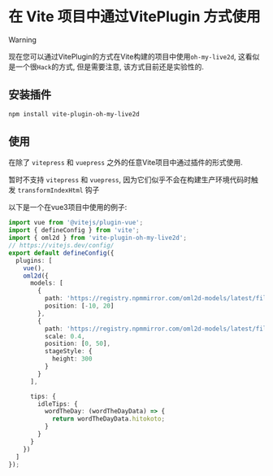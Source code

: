 # 在 Vite 项目中通过VitePlugin 方式使用

> [!WARNING]
> 现在您可以通过VitePlugin的方式在Vite构建的项目中使用`oh-my-live2d`, 这看似是一个很`Hack`的方式, 但是需要注意, 该方式目前还是实验性的.

## 安装插件

```sh
npm install vite-plugin-oh-my-live2d
```

## 使用

在除了 `vitepress` 和 `vuepress` 之外的任意Vite项目中通过插件的形式使用.

暂时不支持 `vitepress` 和 `vuepress`, 因为它们似乎不会在构建生产环境代码时触发 `transformIndexHtml` 钩子

以下是一个在vue3项目中使用的例子:

```ts
import vue from '@vitejs/plugin-vue';
import { defineConfig } from 'vite';
import { oml2d } from 'vite-plugin-oh-my-live2d';
// https://vitejs.dev/config/
export default defineConfig({
  plugins: [
    vue(),
    oml2d({
      models: [
        {
          path: 'https://registry.npmmirror.com/oml2d-models/latest/files/models/Senko_Normals/senko.model3.json',
          position: [-10, 20]
        },
        {
          path: 'https://registry.npmmirror.com/oml2d-models/latest/files/models/Pio/model.json',
          scale: 0.4,
          position: [0, 50],
          stageStyle: {
            height: 300
          }
        }
      ],

      tips: {
        idleTips: {
          wordTheDay: (wordTheDayData) => {
            return wordTheDayData.hitokoto;
          }
        }
      }
    })
  ]
});
```
